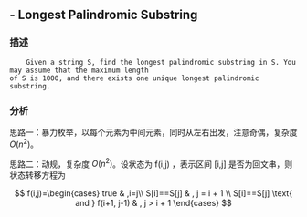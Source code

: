 ## - Longest Palindromic Substring

### 描述

```
    Given a string S, find the longest palindromic substring in S. You may assume that the maximum length
of S is 1000, and there exists one unique longest palindromic substring.
```

### 分析

思路一：暴力枚举，以每个元素为中间元素，同时从左右出发，注意奇偶，复杂度 $O(n^2)$。

思路二：动规，复杂度 $O(n^2)$。设状态为 f(i,j) ，表示区间 [i,j] 是否为回文串，则状态转移方程为

$$
f(i,j)=\begin{cases}
true & ,i=j\\
S[i]==S[j] & , j = i + 1 \\
S[i]==S[j] \text{ and } f(i+1, j-1) & , j > i + 1
\end{cases}
$$
